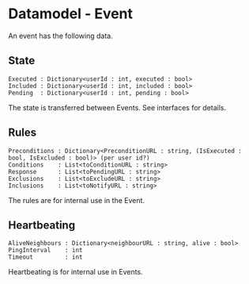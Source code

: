 Datamodel - Event
=====
An event has the following data.

State
-----
	Executed : Dictionary<userId : int, executed : bool>
	Included : Dictionary<userId : int, included : bool>
	Pending  : Dictionary<userId : int, pending : bool>

The state is transferred between Events.
See interfaces for details.

Rules
-----
	Preconditions : Dictionary<PreconditionURL : string, (IsExecuted : bool, IsExcluded : bool)> (per user id?)
	Conditions    : List<toConditionURL : string>
	Response      : List<toPendingURL : string>
	Exclusions    : List<toExcludeURL : string>
	Inclusions    : List<toNotifyURL : string>

The rules are for internal use in the Event.

Heartbeating
-----
	AliveNeighbours : Dictionary<neighbourURL : string, alive : bool>
	PingInterval    : int
	Timeout         : int

Heartbeating is for internal use in Events.

